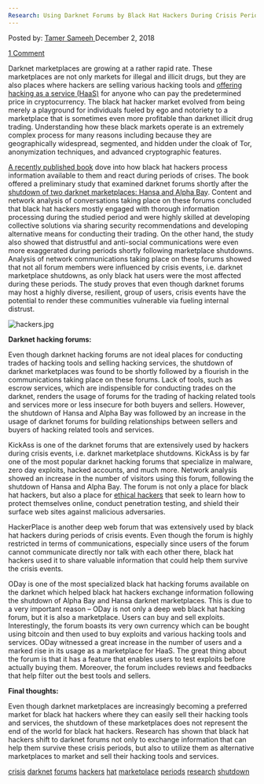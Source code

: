 ```yaml
---
Research: Using Darknet Forums by Black Hat Hackers During Crisis Periods (Darknet Marketplace Shutdown)
---
```

<article class="post-listing post-27440 post type-post status-publish format-standard has-post-thumbnail hentry 
tag-crisis tag-forums tag-hackers tag-hat tag-periods tag-research tag-shutdown">
<div class="post-inner">
<span>Posted by: <a href="https://www.deepdotweb.com/author/tamersameeh/" title="">Tamer Sameeh </a></span>
<span>December 2, 2018</span>

<span><a href="https://www.deepdotweb.com/2018/12/02/research-using-darknet-forums-by-black-hat-hackers-during-crisis-periods-darknet-marketplace-shutdown/#comments">1 Comment</a></span>


<p>Darknet marketplaces are growing at a rather rapid rate. These marketplaces are not only markets for illegal and illicit drugs, but they are also places where hackers are selling various hacking tools and <a href="https://www.deepdotweb.com/2018/10/25/trends-of-malware-and-digital-products-sales-on-darknet-marketplaces/">offering hacking as a service (HaaS)</a> for anyone who can pay the predetermined price in cryptocurrency. The black hat hacker market evolved from being merely a playground for individuals fueled by ego and notoriety to a marketplace that is sometimes even more profitable than darknet illicit drug trading. Understanding how these black markets operate is an extremely complex process for many reasons including because they are geographically widespread, segmented, and hidden under the cloak of Tor, anonymization techniques, and advanced cryptographic features.</p>
<p><a href="https://www.emeraldinsight.com/doi/pdfplus/10.1108/S2050-206020180000017007">A recently published book</a> dove into how black hat hackers process information available to them and react during periods of crises. The book offered a preliminary study that examined darknet forums shortly after the <a href="https://www.deepdotweb.com/2017/07/20/globally-coordinated-operation-just-took-alphabay-hansa/">shutdown of two darknet marketplaces: Hansa and Alpha Bay</a>. Content and network analysis of conversations taking place on these forums concluded that black hat hackers mostly engaged with thorough information processing during the studied period and were highly skilled at developing collective solutions via sharing security recommendations and developing alternative means for conducting their trading. On the other hand, the study also showed that distrustful and anti-social communications were even more exaggerated during periods shortly following marketplace shutdowns. Analysis of network communications taking place on these forums showed that not all forum members were influenced by crisis events, i.e. darknet marketplace shutdowns, as only black hat users were the most affected during these periods. The study proves that even though darknet forums may host a highly diverse, resilient, group of users, crisis events have the potential to render these communities vulnerable via fueling internal distrust.</p>
<p><img class="wp-image-27445" src="/imgs/2018/12/hackers-jpg.jpeg" alt="hackers.jpg" srcset="/imgs/2018/12/hackers-jpg.jpeg 2121w, /imgs/2018/12/hackers-jpg-300x200.jpeg 300w, /imgs/2018/12/hackers-jpg-1024x683.jpeg 1024w" sizes="(max-width: 2121px) 100vw, 2121px" /></p>
<p><strong>Darknet hacking forums:</strong></p>
<p>Even though darknet hacking forums are not ideal places for conducting trades of hacking tools and selling hacking services, the shutdown of darknet marketplaces was found to be shortly followed by a flourish in the communications taking place on these forums. Lack of tools, such as escrow services, which are indispensible for conducting trades on the darknet, renders the usage of forums for the trading of hacking related tools and services more or less insecure for both buyers and sellers. However, the shutdown of Hansa and Alpha Bay was followed by an increase in the usage of darknet forums for building relationships between sellers and buyers of hacking related tools and services.</p>
<p>KickAss is one of the darknet forums that are extensively used by hackers during crisis events, i.e. darknet marketplace shutdowns. KickAss is by far one of the most popular darknet hacking forums that specialize in malware, zero day exploits, hacked accounts, and much more. Network analysis showed an increase in the number of visitors using this forum, following the shutdown of Hansa and Alpha Bay. The forum is not only a place for black hat hackers, but also a place for <a href="https://www.deepdotweb.com/2017/06/06/demand-ethical-hackers-rise-corporations-look-combat-dark-web-criminals/">ethical hackers</a> that seek to learn how to protect themselves online, conduct penetration testing, and shield their surface web sites against malicious adversaries.</p>
<p>HackerPlace is another deep web forum that was extensively used by black hat hackers during periods of crisis events. Even though the forum is highly restricted in terms of communications, especially since users of the forum cannot communicate directly nor talk with each other there, black hat hackers used it to share valuable information that could help them survive the crisis events.</p>
<p>ODay is one of the most specialized black hat hacking forums available on the darknet which helped black hat hackers exchange information following the shutdown of Alpha Bay and Hansa darknet marketplaces. This is due to a very important reason – ODay is not only a deep web black hat hacking forum, but it is also a marketplace. Users can buy and sell exploits. Interestingly, the forum boasts its very own currency which can be bought using bitcoin and then used to buy exploits and various hacking tools and services. ODay witnessed a great increase in the number of users and a marked rise in its usage as a marketplace for HaaS. The great thing about the forum is that it has a feature that enables users to test exploits before actually buying them. Moreover, the forum includes reviews and feedbacks that help filter out the best tools and sellers.</p>
<p><strong>Final thoughts:</strong></p>
<p>Even though darknet marketplaces are increasingly becoming a preferred market for black hat hackers where they can easily sell their hacking tools and services, the shutdown of these marketplaces does not represent the end of the world for black hat hackers. Research has shown that black hat hackers shift to darknet forums not only to exchange information that can help them survive these crisis periods, but also to utilize them as alternative marketplaces to market and sell their hacking tools and services.</p>
</div>
 <a href="https://www.deepdotweb.com/tag/crisis/" rel="tag">crisis</a> <a href="https://www.deepdotweb.com/tag/darknet/" rel="tag">darknet</a> <a href="https://www.deepdotweb.com/tag/forums/" rel="tag">forums</a> <a href="https://www.deepdotweb.com/tag/hackers/" rel="tag">hackers</a> <a href="https://www.deepdotweb.com/tag/hat/" rel="tag">hat</a> <a href="https://www.deepdotweb.com/tag/marketplace/" rel="tag">marketplace</a> <a href="https://www.deepdotweb.com/tag/periods/" rel="tag">periods</a> <a href="https://www.deepdotweb.com/tag/research/" rel="tag">research</a> <a href="https://www.deepdotweb.com/tag/shutdown/" rel="tag">shutdown</a></span> <span style="display:none" class="updated">2018-12-02</span>
<div style="display:none" class="vcard author" itemprop="author" itemscope itemtype="http://schema.org/Person"><strong class="fn" itemprop="name"><a href="https://www.deepdotweb.com/author/tamersameeh/" title="Posts by Tamer Sameeh" rel="author">Tamer Sameeh</a></strong></div>

